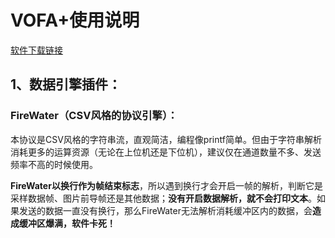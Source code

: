 # VOFA+使用说明

[软件下载链接](https://www.vofa.plus/)

## 1、数据引擎插件：

### FireWater（CSV风格的协议引擎）：

​		本协议是CSV风格的字符串流，直观简洁，编程像printf简单。但由于字符串解析消耗更多的运算资源（无论在上位机还是下位机），建议仅在通道数量不多、发送频率不高的时候使用。

​		**FireWater以换行作为帧结束标志**，所以遇到换行才会开启一帧的解析，判断它是采样数据帧、图片前导帧还是其他数据；**没有开启数据解析，就不会打印文本**。如果发送的数据一直没有换行，那么FireWater无法解析消耗缓冲区内的数据，会**造成缓冲区爆满，软件卡死！**